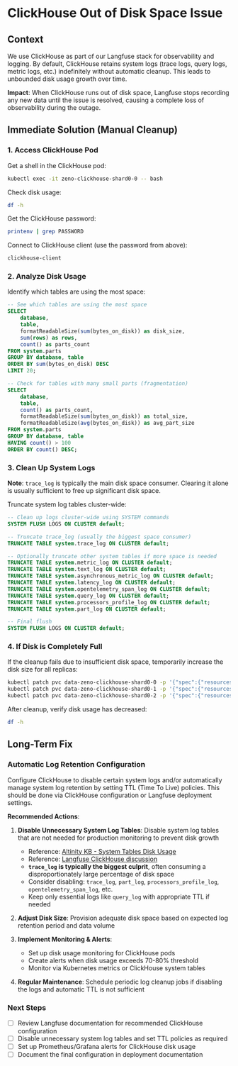 # ClickHouse Out of Disk Space Issue

## Context

We use ClickHouse as part of our Langfuse stack for observability and logging. By default, ClickHouse retains system logs (trace logs, query logs, metric logs, etc.) indefinitely without automatic cleanup. This leads to unbounded disk usage growth over time.

**Impact**: When ClickHouse runs out of disk space, Langfuse stops recording any new data until the issue is resolved, causing a complete loss of observability during the outage.

## Immediate Solution (Manual Cleanup)

### 1. Access ClickHouse Pod

Get a shell in the ClickHouse pod:
```bash
kubectl exec -it zeno-clickhouse-shard0-0 -- bash
```

Check disk usage:
```bash
df -h
```

Get the ClickHouse password:
```bash
printenv | grep PASSWORD
```

Connect to ClickHouse client (use the password from above):
```bash
clickhouse-client
```

### 2. Analyze Disk Usage

Identify which tables are using the most space:
```sql
-- See which tables are using the most space
SELECT
    database,
    table,
    formatReadableSize(sum(bytes_on_disk)) as disk_size,
    sum(rows) as rows,
    count() as parts_count
FROM system.parts
GROUP BY database, table
ORDER BY sum(bytes_on_disk) DESC
LIMIT 20;

-- Check for tables with many small parts (fragmentation)
SELECT
    database,
    table,
    count() as parts_count,
    formatReadableSize(sum(bytes_on_disk)) as total_size,
    formatReadableSize(avg(bytes_on_disk)) as avg_part_size
FROM system.parts
GROUP BY database, table
HAVING count() > 100
ORDER BY count() DESC;
```

### 3. Clean Up System Logs

**Note**: `trace_log` is typically the main disk space consumer. Clearing it alone is usually sufficient to free up significant disk space.

Truncate system log tables cluster-wide:
```sql
-- Clean up logs cluster-wide using SYSTEM commands
SYSTEM FLUSH LOGS ON CLUSTER default;

-- Truncate trace_log (usually the biggest space consumer)
TRUNCATE TABLE system.trace_log ON CLUSTER default;

-- Optionally truncate other system tables if more space is needed
TRUNCATE TABLE system.metric_log ON CLUSTER default;
TRUNCATE TABLE system.text_log ON CLUSTER default;
TRUNCATE TABLE system.asynchronous_metric_log ON CLUSTER default;
TRUNCATE TABLE system.latency_log ON CLUSTER default;
TRUNCATE TABLE system.opentelemetry_span_log ON CLUSTER default;
TRUNCATE TABLE system.query_log ON CLUSTER default;
TRUNCATE TABLE system.processors_profile_log ON CLUSTER default;
TRUNCATE TABLE system.part_log ON CLUSTER default;

-- Final flush
SYSTEM FLUSH LOGS ON CLUSTER default;
```

### 4. If Disk is Completely Full

If the cleanup fails due to insufficient disk space, temporarily increase the disk size for all replicas:

```bash
kubectl patch pvc data-zeno-clickhouse-shard0-0 -p '{"spec":{"resources":{"requests":{"storage":"xxGi"}}}}'
kubectl patch pvc data-zeno-clickhouse-shard0-1 -p '{"spec":{"resources":{"requests":{"storage":"xxGi"}}}}'
kubectl patch pvc data-zeno-clickhouse-shard0-2 -p '{"spec":{"resources":{"requests":{"storage":"xxGi"}}}}'
```

After cleanup, verify disk usage has decreased:
```bash
df -h
```

## Long-Term Fix

### Automatic Log Retention Configuration

Configure ClickHouse to disable certain system logs and/or automatically manage system log retention by setting TTL (Time To Live) policies. This should be done via ClickHouse configuration or Langfuse deployment settings.

**Recommended Actions**:

1. **Disable Unnecessary System Log Tables**: Disable system log tables that are not needed for production monitoring to prevent disk growth
   - Reference: [Altinity KB - System Tables Disk Usage](https://kb.altinity.com/altinity-kb-setup-and-maintenance/altinity-kb-system-tables-eat-my-disk/)
   - Reference: [Langfuse ClickHouse discussion](https://github.com/orgs/langfuse/discussions/5687)
   - **`trace_log` is typically the biggest culprit**, often consuming a disproportionately large percentage of disk space
   - Consider disabling: `trace_log`, `part_log`, `processors_profile_log`, `opentelemetry_span_log`, etc.
   - Keep only essential logs like `query_log` with appropriate TTL if needed

2. **Adjust Disk Size**: Provision adequate disk space based on expected log retention period and data volume

3. **Implement Monitoring & Alerts**:
   - Set up disk usage monitoring for ClickHouse pods
   - Create alerts when disk usage exceeds 70-80% threshold
   - Monitor via Kubernetes metrics or ClickHouse system tables

4. **Regular Maintenance**: Schedule periodic log cleanup jobs if disabling the logs and automatic TTL is not sufficient

### Next Steps

- [ ] Review Langfuse documentation for recommended ClickHouse configuration
- [ ] Disable unnecessary system log tables and set TTL policies as required
- [ ] Set up Prometheus/Grafana alerts for ClickHouse disk usage
- [ ] Document the final configuration in deployment documentation

